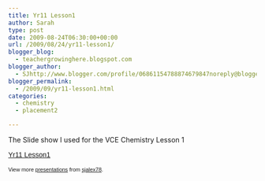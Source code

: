 ```yaml
---
title: Yr11 Lesson1
author: Sarah
type: post
date: 2009-08-24T06:30:00+00:00
url: /2009/08/24/yr11-lesson1/
blogger_blog:
  - teachergrowinghere.blogspot.com
blogger_author:
  - SJhttp://www.blogger.com/profile/06861154788874679847noreply@blogger.com
blogger_permalink:
  - /2009/09/yr11-lesson1.html
categories:
  - chemistry
  - placement2

---
```

The Slide show I used for the VCE Chemistry Lesson 1

<div style="width: 425px; text-align: left;" id="__ss_1998633">
  <a style="margin: 12px 0pt 3px; font-family: Helvetica,Arial,Sans-serif; font-style: normal; font-variant: normal; font-weight: normal; font-size: 14px; line-height: normal; font-size-adjust: none; font-stretch: normal; display: block; text-decoration: underline;" href="http://www.slideshare.net/sjalex78/yr11-lesson1" title="Yr11 Lesson1">Yr11 Lesson1</a></p> 
  
  <div style="font-size: 11px; font-family: tahoma,arial; height: 26px; padding-top: 2px;">
    View more <a style="text-decoration: underline;" href="http://www.slideshare.net/">presentations</a> from <a style="text-decoration: underline;" href="http://www.slideshare.net/sjalex78">sjalex78</a>.
  </div>
</div>